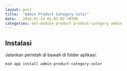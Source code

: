 ```yaml
---
layout: post
title:  "Admin Product Category Color"
date:   2016-01-14 01:01:02 +0700
categories: ext-module product product-category admin
---
```


## Instalasi

Jalankan perintah di bawah di folder aplikasi:

```
mim app install admin-product-category-color
```